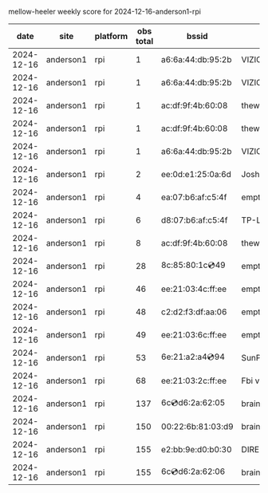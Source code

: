 mellow-heeler weekly score for 2024-12-16-anderson1-rpi

|date|site|platform|obs total|bssid|ssid|
|--|--|--|--|--|--|
|2024-12-16|anderson1|rpi|1|a6:6a:44:db:95:2b|VIZIOCastAudio6915|
|2024-12-16|anderson1|rpi|1|a6:6a:44:db:95:2b|VIZIOCastAudio2663|
|2024-12-16|anderson1|rpi|1|ac:df:9f:4b:60:08|theweef|
|2024-12-16|anderson1|rpi|1|ac:df:9f:4b:60:08|theweef|
|2024-12-16|anderson1|rpi|1|a6:6a:44:db:95:2b|VIZIOCastAudio3732|
|2024-12-16|anderson1|rpi|2|ee:0d:e1:25:0a:6d|JoshLily|
|2024-12-16|anderson1|rpi|4|ea:07:b6:af:c5:4f|empty_ssid|
|2024-12-16|anderson1|rpi|6|d8:07:b6:af:c5:4f|TP-Link_C54F|
|2024-12-16|anderson1|rpi|8|ac:df:9f:4b:60:08|theweef|
|2024-12-16|anderson1|rpi|28|8c:85:80:1c:cd:49|empty_ssid|
|2024-12-16|anderson1|rpi|46|ee:21:03:4c:ff:ee|empty_ssid|
|2024-12-16|anderson1|rpi|48|c2:d2:f3:df:aa:06|empty_ssid|
|2024-12-16|anderson1|rpi|49|ee:21:03:6c:ff:ee|empty_ssid|
|2024-12-16|anderson1|rpi|53|6e:21:a2:a4:cd:94|SunPower21450|
|2024-12-16|anderson1|rpi|68|ee:21:03:2c:ff:ee|Fbi van 13|
|2024-12-16|anderson1|rpi|137|6c:cd:d6:2a:62:05|braingang2_5GEXT|
|2024-12-16|anderson1|rpi|150|00:22:6b:81:03:d9|braingang2|
|2024-12-16|anderson1|rpi|155|e2:bb:9e:d0:b0:30|DIRECT-9ED03030|
|2024-12-16|anderson1|rpi|155|6c:cd:d6:2a:62:06|braingang2_2GEXT|
